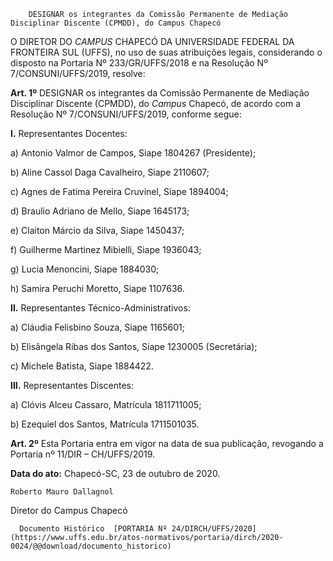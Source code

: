         DESIGNAR os integrantes da Comissão Permanente de Mediação Disciplinar Discente (CPMDD), do Campus Chapecó  

O DIRETOR DO *CAMPUS* CHAPECÓ DA UNIVERSIDADE FEDERAL DA FRONTEIRA SUL (UFFS), no uso de suas atribuições legais, considerando o disposto na Portaria Nº 233/GR/UFFS/2018 e na Resolução Nº 7/CONSUNI/UFFS/2019, resolve:

  

 **Art. 1º** DESIGNAR os integrantes da Comissão Permanente de Mediação Disciplinar Discente (CPMDD), do *Campus* Chapecó, de acordo com a Resolução Nº 7/CONSUNI/UFFS/2019, conforme segue:

  

 **I.** Representantes Docentes:

 a) Antonio Valmor de Campos, Siape 1804267 (Presidente);

 b) Aline Cassol Daga Cavalheiro, Siape 2110607;

 c) Agnes de Fatima Pereira Cruvinel, Siape 1894004;

 d) Braulio Adriano de Mello, Siape 1645173;

 e) Claiton Márcio da Silva, Siape 1450437;

 f) Guilherme Martinez Mibielli, Siape 1936043;

 g) Lucia Menoncini, Siape 1884030;

 h) Samira Peruchi Moretto, Siape 1107636.

  

 **II.** Representantes Técnico-Administrativos:

 a) Cláudia Felisbino Souza, Siape 1165601;

 b) Elisângela Ribas dos Santos, Siape 1230005 (Secretária);

 c) Michele Batista, Siape 1884422.

  

 **III.** Representantes Discentes:

 a) Clóvis Alceu Cassaro, Matrícula 1811711005;

 b) Ezequiel dos Santos, Matrícula 1711501035.

  

 **Art. 2º** Esta Portaria entra em vigor na data de sua publicação, revogando a Portaria nº 11/DIR – CH/UFFS/2019.

   **Data do ato:** Chapecó-SC, 23 de outubro de 2020.   
 

    Roberto Mauro Dallagnol   
 Diretor do Campus Chapecó 

      Documento Histórico  [PORTARIA Nº 24/DIRCH/UFFS/2020](https://www.uffs.edu.br/atos-normativos/portaria/dirch/2020-0024/@@download/documento_historico)     
      